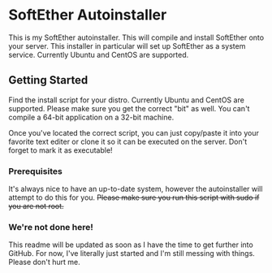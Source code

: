 # SoftEther Autoinstaller

This is my SoftEther autoinstaller. This will compile and install SoftEther onto your server. This installer in particular will set up SoftEther as a system service. Currently Ubuntu and CentOS are supported.

## Getting Started

Find the install script for your distro. Currently Ubuntu and CentOS are supported. Please make sure you get the correct "bit" as well. You can't compile a 64-bit application on a 32-bit machine.

Once you've located the correct script, you can just copy/paste it into your favorite text editer or clone it so it can be executed on the server. Don't forget to mark it as executable!

### Prerequisites

It's always nice to have an up-to-date system, however the autoinstaller will attempt to do this for you. ~~Please make sure you run this script with sudo if you are not root.~~

### We're not done here!

This readme will be updated as soon as I have the time to get further into GitHub. For now, I've literally just started and I'm still messing with things. Please don't hurt me.
